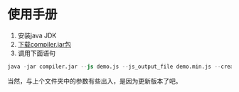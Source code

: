 # 使用手册

1. 安装java JDK
2. [下载compiler.jar包](https://developers.google.com/closure/compiler/docs/gettingstarted_app)
3. 调用下面语句
```s
java -jar compiler.jar --js demo.js --js_output_file demo.min.js --create_source_map demo.min.map
```
当然，与上个文件夹中的参数有些出入，是因为更新版本了吧。